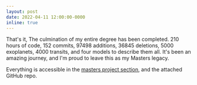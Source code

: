 ```yaml
---
layout: post
date: 2022-04-11 12:00:00-0000
inline: true
---
```


That's it, The culmination of my entire degree has been completed. 210 hours of code, 152 commits, 97498 additions, 36845 deletions, 5000 exoplanets, 4000 transits, and four models to describe them all. It's been an amazing journey, and I'm proud to leave this as my Masters legacy.

Everything is accessible in the [masters project section](../projects/TransitProject/), and the attached GitHub repo.
